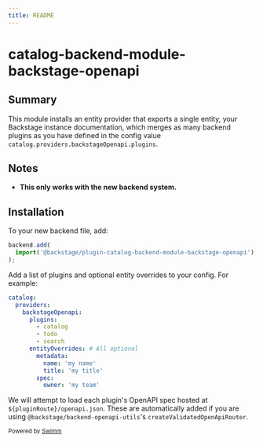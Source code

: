 ```yaml
---
title: README
---
```

# catalog-backend-module-backstage-openapi

## Summary

This module installs an entity provider that exports a single entity, your Backstage instance documentation, which merges as many backend plugins as you have defined in the config value `catalog.providers.backstageOpenapi.plugins`.

## Notes

- **This only works with the new backend system.**

## Installation

To your new backend file, add:

```ts title="packages/backend/src/index.ts"
backend.add(
  import('@backstage/plugin-catalog-backend-module-backstage-openapi'),
);
```

Add a list of plugins and optional entity overrides to your config. For example:

```yaml title="app-config.yaml"
catalog:
  providers:
    backstageOpenapi:
      plugins:
        - catalog
        - todo
        - search
      entityOverrides: # All optional
        metadata:
          name: 'my name'
          title: 'my title'
        spec:
          owner: 'my team'
```

We will attempt to load each plugin's OpenAPI spec hosted at `${pluginRoute}/openapi.json`. These are automatically added if you are using `@backstage/backend-openapi-utils`'s `createValidatedOpenApiRouter`.

<SwmMeta version="3.0.0"><sup>Powered by [Swimm](https://app.swimm.io/)</sup></SwmMeta>
